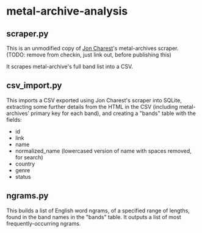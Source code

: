 # metal-archive-analysis

## scraper.py

This is an unmodified copy of [Jon Charest](http://github.com/jonchar)'s metal-archives
scraper. (TODO: remove from checkin, just link out, before publishing this)

It scrapes metal-archive's full band list into a CSV.

## csv_import.py

This imports a CSV exported using Jon Charest's scraper into SQLite, extracting some
further details from the HTML in the CSV (including metal-archives' primary
key for each band), and creating a "bands" table with the fields:

 * id
 * link
 * name
 * normalized_name (lowercased version of name with spaces removed, for search)
 * country
 * genre
 * status

## ngrams.py

This builds a list of English word ngrams, of a specified range of lengths, found
in the band names in the "bands" table. It outputs a list of most frequently-occurring
ngrams. 
